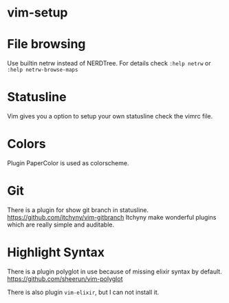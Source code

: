 # vim-setup

# File browsing
Use builtin netrw instead of NERDTree.
For details check `:help netrw` or `:help netrw-browse-maps`

# Statusline
Vim gives you a option to setup your own statusline check the vimrc file.

# Colors
Plugin PaperColor is used as colorscheme.

# Git
There is a plugin for show git branch in statusline.
https://github.com/itchyny/vim-gitbranch
Itchyny make wonderful plugins which are really simple and auditable.

# Highlight Syntax
There is a plugin polyglot in use because of missing elixir syntax by default.
https://github.com/sheerun/vim-polyglot

There is also plugin `vim-elixir`, but I can not install it.

